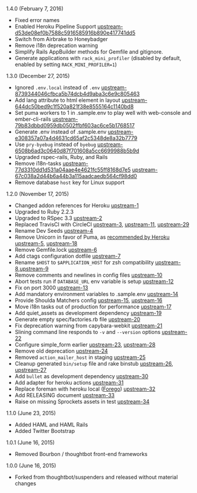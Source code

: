 1.4.0 (February 7, 2016)
* Fixed error names
* Enabled Heroku Pipeline Support [upstream-d53de08ef0b7588c5916585916b890e417741dd5]
* Switch from Airbrake to Honeybadger
* Remove i18n deprecation warning
* Simplify Rails AppBuilder methods for Gemfile and gitignore.
* Generate applications with `rack_mini_profiler` (disabled by default, enabled
  by setting `RACK_MINI_PROFILER=1`)

[upstream-d53de08ef0b7588c5916585916b890e417741dd5]: https://github.com/thoughtbot/suspenders/commit/d53de08ef0b7588c5916585916b890e417741dd5

1.3.0 (December 27, 2015)
* Ignored `.env.local` instead of `.env` [upstream-8739344046cfbca5b74dcb4d9aba3c6e9c805463]
* Add lang attribute to html element in layout [upstream-644dc50bed9c1f520a821f38e8555164c1140bd8]
* Set puma workers to 1 in .sample.env to play well with web-console and ember-cli-rails [upstream-79b83dbbd0959db0502ffbf603ac6ce5b1768517]
* Generate .env instead of .sample.env [upstream-e308357a07a4d4631cd65af2c5348de8a32b7779]
* Use `pry-byebug` instead of `byebug` [upstream-6508b6ad3c0640d87f701608a5cc6699988b5b9d]
* Upgraded rspec-rails, Ruby, and Rails
* Remove i18n-tasks [upstream-77d3310dd1d531a04aae4e4621fc55ff8168d7e5] [upstream-67c038a2d44b6a44b3a115aadcaedb564cf98dd0]
* Remove database `host` key for Linux support

[upstream-8739344046cfbca5b74dcb4d9aba3c6e9c805463]: https://github.com/thoughtbot/suspenders/commit/8739344046cfbca5b74dcb4d9aba3c6e9c805463
[upstream-644dc50bed9c1f520a821f38e8555164c1140bd8]: https://github.com/thoughtbot/suspenders/commit/644dc50bed9c1f520a821f38e8555164c1140bd8
[upstream-79b83dbbd0959db0502ffbf603ac6ce5b1768517]: https://github.com/thoughtbot/suspenders/commit/79b83dbbd0959db0502ffbf603ac6ce5b1768517
[upstream-e308357a07a4d4631cd65af2c5348de8a32b7779]: https://github.com/thoughtbot/suspenders/commit/e308357a07a4d4631cd65af2c5348de8a32b7779
[upstream-6508b6ad3c0640d87f701608a5cc6699988b5b9d]: https://github.com/thoughtbot/suspenders/commit/6508b6ad3c0640d87f701608a5cc6699988b5b9d
[upstream-77d3310dd1d531a04aae4e4621fc55ff8168d7e5]: https://github.com/thoughtbot/suspenders/commit/77d3310dd1d531a04aae4e4621fc55ff8168d7e5
[upstream-67c038a2d44b6a44b3a115aadcaedb564cf98dd0]: https://github.com/thoughtbot/suspenders/commit/67c038a2d44b6a44b3a115aadcaedb564cf98dd0

1.2.0 (November 17, 2015)
* Changed addon references for Heroku [upstream-1]
* Upgraded to Ruby 2.2.3
* Upgraded to RSpec 3.3 [upstream-2]
* Replaced TravisCI with CircleCI [upstream-3], [upstream-11], [upstream-29]
* Rename Dev Seeds [upstream-4]
* Remove Unicorn in favor of Puma, as [recommended by Heroku] [upstream-5], [upstream-18]
* Remove Gemfile.lock [upstream-6]
* Add ctags configuration dotfile [upstream-7]
* Rename `$HOST` to `$APPLICATION_HOST` for zsh compatibility [upstream-8],[upstream-9]
* Remove comments and newlines in config files [upstream-10]
* Abort tests run if `DATABASE_URL` env variable is setup [upstream-12]
* Fix on port 3000 [upstream-13]
* Add mandatory environment variables to .sample.env [upstream-14]
* Provide Shoulda Matchers config [upstream-15], [upstream-16]
* Move i18n tasks out of production for performance [upstream-17]
* Add quiet_assets as development dependency [upstream-19]
* Generate empty spec/factories.rb file [upstream-20]
* Fix deprecation warning from capybara-webkit [upstream-21]
* Slining command line responds to `-v` and `--version` options [upstream-22]
* Configure simple_form earlier [upstream-23], [upstream-28]
* Remove old deprecation [upstream-24]
* Removed `action_mailer_host` in staging [upstream-25]
* Cleanup generated `bin/setup` file and rake binstub [upstream-26], [upstream-27]
* Add `bullet` as development dependency [upstream-30]
* Add adapter for heroku actions [upstream-31]
* Replace foreman with heroku local ([Forego]) [upstream-32]
* Add RELEASING document [upstream-33]
* Raise on missing Sprockets assets in test [upstream-34]

[recommended by Heroku]: https://devcenter.heroku.com/changelog-items/594
[upstream-1]: https://github.com/thoughtbot/suspenders/commit/f34ab5189300a57e14c28aaeca17bd5573080f1d
[upstream-2]: https://github.com/thoughtbot/suspenders/commit/35979868ba9f8a8d0e89f58722ecf7687ae7bf14
[upstream-3]: https://github.com/thoughtbot/suspenders/commit/ac3924da64bb2c71f8611919e5f43b85261da600
[upstream-4]: https://github.com/thoughtbot/suspenders/commit/2cd79f5f6b0919340fe0ed4c69d83ff4f449dadb
[upstream-5]: https://github.com/thoughtbot/suspenders/commit/c681ed379f4117dd62e64ff4e910a38e1a4cbf47
[upstream-6]: https://github.com/thoughtbot/suspenders/commit/539b5c6e7fe68ee6ccad168ea6e267c7f12ae9bd
[upstream-7]: https://github.com/thoughtbot/suspenders/commit/390c0c4f8164729927890a66d5ad62b26b10f9f4
[upstream-8]: https://github.com/thoughtbot/suspenders/commit/9d27905884540e44109cc66630062101307f150a
[upstream-9]: https://github.com/thoughtbot/suspenders/commit/f6f4869f9dbad9104597bc4380330e8311f75d08
[upstream-10]: https://github.com/thoughtbot/suspenders/commit/f65e94d919796c353c399e7d1a814cd5bbf6c50d
[upstream-11]: https://github.com/thoughtbot/suspenders/commit/741677f47ad614bdbd023e38788a2d0dcc06e1ad
[upstream-12]: https://github.com/thoughtbot/suspenders/commit/2c069e1e387e3a538aa44a2d235f05e22b0cb03a
[upstream-13]: https://github.com/thoughtbot/suspenders/commit/4292fea5b17a3ee9a4c1ed11aef4430f0fb71921
[upstream-14]: https://github.com/thoughtbot/suspenders/commit/efff20491c492715ed6fd8fb2700bbcd8b99709f
[upstream-15]: https://github.com/thoughtbot/suspenders/commit/af523754f3a27b14ac76e0b9a43391a87541e34c
[upstream-16]: https://github.com/thoughtbot/suspenders/commit/6f4bc189a91b68dfbb7d37bb669e799602d8d4fd
[upstream-17]: https://github.com/thoughtbot/suspenders/commit/66d048be81cf5608ea5ee42075bdccf29122256f
[upstream-18]: https://github.com/thoughtbot/suspenders/commit/bfd75f9f16f8557ddf91a069525d13f7bdc7ce8f
[upstream-19]: https://github.com/thoughtbot/suspenders/commit/3a06edfd2a66047912cc08a85af32a7dfac16324
[upstream-20]: https://github.com/thoughtbot/suspenders/commit/0243f89579363fc6a487e46b2ba14b50a9fc23d4
[upstream-21]: https://github.com/thoughtbot/suspenders/commit/791d938f91bf5fb5ae5ec987d6ceaffbec8f923e
[upstream-22]: https://github.com/thoughtbot/suspenders/commit/e1a5b2f1101a94a55753020266288b354160cf4f
[upstream-23]: https://github.com/thoughtbot/suspenders/commit/4b517a11547f880df4b9237c1dd6e96a2cba9cc7
[upstream-24]: https://github.com/thoughtbot/suspenders/commit/cde3eb1748172c56b6d857a140bc1ed6314c5b34
[upstream-25]: https://github.com/thoughtbot/suspenders/commit/0a4dfa2c293993272938cf1de80c7934337b52fc
[upstream-26]: https://github.com/thoughtbot/suspenders/commit/53b2fea247740eef92d8e63a144ab66c1109add7
[upstream-27]: https://github.com/thoughtbot/suspenders/commit/8e75eef9fae0b44e3300704ea91c454318808925
[upstream-28]: https://github.com/thoughtbot/suspenders/commit/8974398f31e6cb276798da36366ab76510706025
[upstream-29]: https://github.com/thoughtbot/suspenders/commit/6ac8874496e15da3f0e5906cbb2b5e7261be00ca
[upstream-30]: https://github.com/thoughtbot/suspenders/commit/e077da95487698467080f94aa397147a6617a9f8
[upstream-31]: https://github.com/thoughtbot/suspenders/commit/f733bb413ad92edcf81d3ce3273ccb3382878be9
[upstream-32]: https://github.com/thoughtbot/suspenders/commit/6b7614a8dc7ff2a7dd32d087039e49fd5984a35d
[Forego]: https://github.com/ddollar/forego
[upstream-33]: https://github.com/thoughtbot/suspenders/commit/e96f8450ebfebacd13973d091fcbc9115ace00bc
[upstream-34]: https://github.com/thoughtbot/suspenders/commit/dd6b2037e5a7f5cd99b96187be143129af9ab2cb

1.1.0 (June 23, 2015)
* Added HAML and HAML Rails
* Added Twitter Bootstrap

1.0.1 (June 16, 2015)
* Removed Bourbon / thoughtbot front-end frameworks

1.0.0 (June 16, 2015)
* Forked from thoughtbot/suspenders and released without material changes
